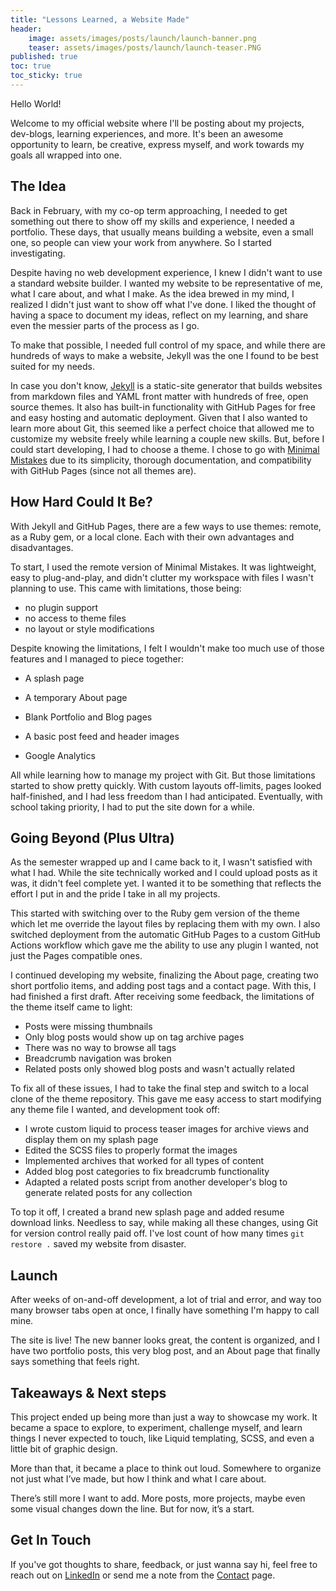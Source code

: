 ```yaml
---
title: "Lessons Learned, a Website Made"
header: 
    image: assets/images/posts/launch/launch-banner.png
    teaser: assets/images/posts/launch/launch-teaser.PNG
published: true
toc: true
toc_sticky: true
---
```


Hello World! 

Welcome to my official website where I'll be posting about my projects, dev-blogs, learning experiences, and more. It's been an awesome opportunity to learn, be creative, express myself, and work towards my goals all wrapped into one.

## The Idea

Back in February, with my co-op term approaching, I needed to get something out there to show off my skills and experience, I needed a portfolio. These days, that usually means building a website, even a small one, so people can view your work from anywhere. So I started investigating. 

Despite having no web development experience, I knew I didn't want to use a standard website builder. I wanted my website to be representative of me, what I care about, and what I make. As the idea brewed in my mind, I realized I didn't just want to show off what I've done. I liked the thought of having a space to document my ideas, reflect on my learning, and share even the messier parts of the process as I go. 

To make that possible, I needed full control of my space, and while there are hundreds of ways to make a website, Jekyll was the one I found to be best suited for my needs.

In case you don't know, [Jekyll](https://jekyllrb.com) is a static-site generator that builds websites from markdown files and YAML front matter with hundreds of free, open source themes. It also has built-in functionality with GitHub Pages for free and easy hosting and automatic deployment. Given that I also wanted to learn more about Git, this seemed like a perfect choice that allowed me to customize my website freely while learning a couple new skills. But, before I could start developing, I had to choose a theme. I chose to go with [Minimal Mistakes](https://mmistakes.github.io/minimal-mistakes/) due to its simplicity, thorough documentation, and compatibility with GitHub Pages (since not all themes are).

## How Hard Could It Be?

With Jekyll and GitHub Pages, there are a few ways to use themes: remote, as a Ruby gem, or a local clone. Each with their own advantages and disadvantages. 

To start, I used the remote version of Minimal Mistakes. It was lightweight, easy to plug-and-play, and didn't clutter my workspace with files I wasn't planning to use. This came with limitations, those being: 
- no plugin support
- no access to theme files
- no layout or style modifications

Despite knowing the limitations, I felt I wouldn't make too much use of those features and I managed to piece together:

- A splash page

- A temporary About page

- Blank Portfolio and Blog pages

- A basic post feed and header images

- Google Analytics 

All while learning how to manage my project with Git. But those limitations started to show pretty quickly. With custom layouts off-limits, pages looked half-finished, and I had less freedom than I had anticipated. Eventually, with school taking priority, I had to put the site down for a while.

## Going Beyond (Plus Ultra)

As the semester wrapped up and I came back to it, I wasn't satisfied with what I had. While the site technically worked and I could upload posts as it was, it didn't feel complete yet. I wanted it to be something that reflects the effort I put in and the pride I take in all my projects.

This started with switching over to the Ruby gem version of the theme which let me override the layout files by replacing them with my own. I also switched deployment from the automatic GitHub Pages to a custom GitHub Actions workflow which gave me the ability to use any plugin I wanted, not just the Pages compatible ones.

I continued developing my website, finalizing the About page, creating two short portfolio items, and adding post tags and a contact page. With this, I had finished a first draft. After receiving some feedback, the limitations of the theme itself came to light: 
- Posts were missing thumbnails
- Only blog posts would show up on tag archive pages
- There was no way to browse all tags
- Breadcrumb navigation was broken
- Related posts only showed blog posts and wasn't actually related

To fix all of these issues, I had to take the final step and switch to a local clone of the theme repository. This gave me easy access to start modifying any theme file I wanted, and development took off:
- I wrote custom liquid to process teaser images for archive views and display them on my splash page
- Edited the SCSS files to properly format the images
- Implemented archives that worked for all types of content
- Added blog post categories to fix breadcrumb functionality
- Adapted a related posts script from another developer's blog to generate related posts for any collection

To top it off, I created a brand new splash page and added resume download links. Needless to say, while making all these changes, using Git for version control really paid off. I've lost count of how many times `git restore .` saved my website from disaster.

## Launch

After weeks of on-and-off development, a lot of trial and error, and way too many browser tabs open at once, I finally have something I'm happy to call mine.

The site is live! The new banner looks great, the content is organized, and I have two portfolio posts, this very blog post, and an About page that finally says something that feels right. 

## Takeaways & Next steps

This project ended up being more than just a way to showcase my work. It became a space to explore, to experiment, challenge myself, and learn things I never expected to touch, like Liquid templating, SCSS, and even a little bit of graphic design. 

More than that, it became a place to think out loud. Somewhere to organize not just what I’ve made, but how I think and what I care about.

There’s still more I want to add. More posts, more projects, maybe even some visual changes down the line. But for now, it’s a start. 

## Get In Touch
If you've got thoughts to share, feedback, or just wanna say hi, feel free to reach out on [LinkedIn](https://www.linkedin.com/in/juanpbp/) or send me a note from the [Contact](/contact) page.